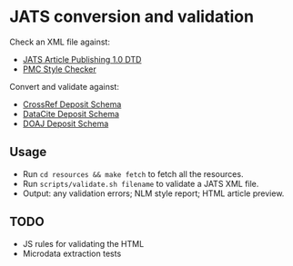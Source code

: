 # JATS conversion and validation

Check an XML file against:
 * [JATS Article Publishing 1.0 DTD](http://jats.nlm.nih.gov/publishing/tag-library/1.0/)
 * [PMC Style Checker](http://www.ncbi.nlm.nih.gov/pmc/tools/stylechecker/)

Convert and validate against:
 * [CrossRef Deposit Schema](http://help.crossref.org/#deposit_schema)
 * [DataCite Deposit Schema](http://schema.datacite.org/)
 * [DOAJ Deposit Schema](http://www.doaj.org/doaj?func=loadTempl&templ=uploadInfo)

## Usage

* Run ```cd resources && make fetch``` to fetch all the resources.
* Run ```scripts/validate.sh filename``` to validate a JATS XML file.
* Output: any validation errors; NLM style report; HTML article preview.

## TODO

* JS rules for validating the HTML
* Microdata extraction tests
